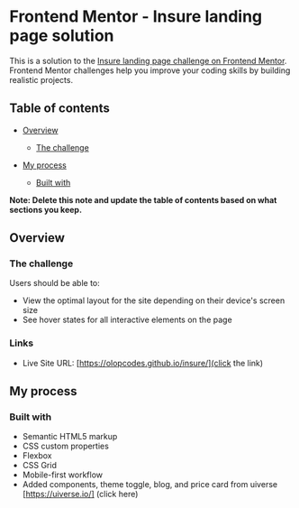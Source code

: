 # Frontend Mentor - Insure landing page solution

This is a solution to the [Insure landing page challenge on Frontend Mentor](https://www.frontendmentor.io/challenges/insure-landing-page-uTU68JV8). Frontend Mentor challenges help you improve your coding skills by building realistic projects. 

## Table of contents

- [Overview](#overview)
  - [The challenge](#the-challenge)
  
- [My process](#my-process)
  - [Built with](#built-with)
 


**Note: Delete this note and update the table of contents based on what sections you keep.**

## Overview

### The challenge

Users should be able to:

- View the optimal layout for the site depending on their device's screen size
- See hover states for all interactive elements on the page



### Links

- Live Site URL: [https://olopcodes.github.io/insure/](click the link)

## My process

### Built with

- Semantic HTML5 markup
- CSS custom properties
- Flexbox
- CSS Grid
- Mobile-first workflow
- Added components, theme toggle, blog, and price card from uiverse [https://uiverse.io/] (click here)

